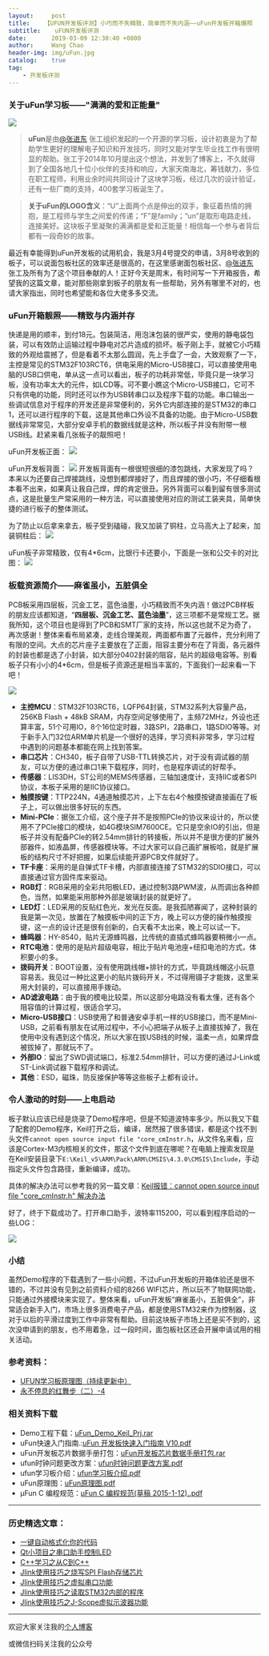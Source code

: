 ```yaml
---
layout:     post
title:    【UFUN开发板评测】小巧而不失精致，简单而不失内涵——uFun开发板开箱爆照
subtitle:	 uFUN开发板评测
date:       2019-03-09 12:30:40 +0800
author:     Wang Chao
header-img: img/uFun.jpg
catalog:    true
tag:
    - 开发板评测
---
```


### 关于uFun学习板——"满满的爱和正能量"

![](https://wcc-blog.oss-cn-beijing.aliyuncs.com/img/uFun/uFun.jpg)

> **uFun**是由[@张进东](https://www.mianbaoban.cn/blog/uid-me-1595057.html) 张工组织发起的一个开源的学习板，设计初衷是为了帮助学生更好的理解电子知识和开发技巧，同时又能对学生毕业找工作有很明显的帮助。张工于2014年10月提出这个想法，并发到了博客上，不久就得到了全国各地几十位小伙伴的支持和响应，大家天南海北，筹钱献力，多位在职工程师，利用业余时间共同设计了这块学习板，经过几次的设计验证，还有一些厂商的支持，400套学习板诞生了。

> **关于uFun的LOGO含义**：“U”上面两个点是伸出的双手，象征着热情的拥抱，是工程师与学生之间爱的传递；“F”是family；“un”是取形电路走线，连接美好。这块板子里凝聚的满满都是爱和正能量！相信每一个参与者背后都有一段奇妙的故事。

最近有幸能得到uFun开发板的试用机会，我是3月4号提交的申请，3月8号收到的板子，可以说面包板社区的效率还是很高的，在这里感谢面包板社区、[@张进东](https://www.mianbaoban.cn/blog/uid-me-1595057.html) 张工及所有为了这个项目奉献的人！正好今天是周末，有时间写一下开箱报告，希望我的这篇文章，能对那些刚拿到板子的朋友有一些帮助，另外有哪里不对的，也请大家指出，同时也希望能和各位大佬多多交流。

### uFun开箱靓照——精致与内涵并存

快递是用的顺丰，到付18元。包装简洁，用泡沫包装的很严实，使用的静电袋包装，可以有效防止运输过程中静电对芯片造成的损坏。板子刚上手，就被它小巧精致的外观给震撼了，但是看着不太那么圆润，先上手盘了一会，大致观察了一下，主控是常见的STM32F103RCT6，供电采用的Micro-USB接口，可以直接使用电脑的USB口供电，单从这一点可以看出，板子的功耗非常低，毕竟只是一块学习板，没有功率太大的元件，如LCD等。可不要小瞧这个Micro-USB接口，它可不只有供电的功能，同时还可以作为USB转串口以及程序下载的功能。串口输出一些调试信息对于程序的开发还是非常便利的，另外它内部连接的是STM32的串口1，还可以进行程序的下载，这是其他串口外设不具备的功能。由于Micro-USB数据线非常常见，大部分安卓手机的数据线就是这种，所以板子并没有附带一根USB线。赶紧来看几张板子的靓照吧！

uFun开发板正面：
![](https://wcc-blog.oss-cn-beijing.aliyuncs.com/img/uFun/%E5%BC%80%E7%AE%B1%E5%9B%BE2.jpg)

uFun开发板背面：
![](https://wcc-blog.oss-cn-beijing.aliyuncs.com/img/uFun/%E5%BC%80%E7%AE%B1%E5%9B%BE1.jpg)
开发板背面有一根很短很细的漆包跳线，大家发现了吗？本来以为还要自己焊接跳线，没想到都焊接好了，而且焊接的很小巧，不仔细看根本看不出来，如果真让我自己焊，焊的肯定很丑。另外背面可以看到留有很多测试点，这是批量生产常采用的一种方法，可以直接使用对应的测试工装夹具，简单快捷的进行板子的整体测试。

为了防止以后拿来拿去，板子受到磕碰，我又加装了铜柱，立马高大上了起来，加装铜柱后：
![](https://wcc-blog.oss-cn-beijing.aliyuncs.com/img/uFun/%E5%8A%A0%E8%A3%85%E9%93%9C%E6%9F%B1.jpg)

uFun板子非常精致，仅有4*6cm，比银行卡还要小，下面是一张和公交卡的对比图：
![](https://wcc-blog.oss-cn-beijing.aliyuncs.com/img/uFun/%E5%B0%BA%E5%AF%B8%E5%AF%B9%E6%AF%94%E5%9B%BE.jpg)

### 板载资源简介——麻雀虽小，五脏俱全

PCB板采用四层板，沉金工艺，蓝色油墨，小巧精致而不失内涵！做过PCB样板的朋友应该都知道，“**四层板、沉金工艺、蓝色油墨**”，这三项都不是常规工艺。据我所知，这个项目也是得到了PCB和SMT厂家的支持，所以这也就不足为奇了，再次感谢！整体来看布局紧凑，走线合理美观，两面都布置了元器件，充分利用了有限的空间。大点的芯片座子主要放在了正面，阻容主要分布在了背面，各元器件的封装也都是选了小封装，如大部分0402封装的阻容，贴片的超级电容等。别看板子只有小小的4*6cm，但是板子资源还是相当丰富的，下面我们一起来看一下吧！

![](https://wcc-blog.oss-cn-beijing.aliyuncs.com/img/uFun/%E6%AD%A3%E9%9D%A2%E7%BB%86%E8%8A%82.jpg)

- **主控MCU**：STM32F103RCT6，LQFP64封装，STM32系列大容量产品，256KB Flash + 48kB SRAM，内存空间足够使用了，主频72MHz，外设也还算丰富，51个可用IO，8个16位定时器，3路SPI，2路串口，1路SDIO等等。对于新手入门32位ARM单片机是一个很好的选择，学习资料非常多，学习过程中遇到的问题基本都能在网上找到答案。
- **串口芯片**：CH340，板子自带了USB-TTL转换芯片，对于没有调试器的朋友，可以方便的通过串口1来下载程序，同时，也是程序调试的好帮手。
- **传感器**：LIS3DH，ST公司的MEMS传感器，三轴加速度计，支持IIC或者SPI协议，本板子采用的是IIC协议接口。
- **触摸按键**：TTP224N，4通道触摸芯片，上下左右4个触摸按键直接画在了板子上，可以做出很多好玩的东西。
- **Mini-PCIe**：据张工介绍，这个座子并不是按照PCIe的协议来设计的，所以使用不了PCIe接口的模块，如4G模块SIM7600CE。它只是空余IO的引出，但是板子并没有配备PCIe的转2.54mm排针的转接板，所以并不是很方便的扩展外部器件，如液晶屏，传感器模块等。不过大家可以自己画扩展板哈，就是扩展板的结构尺寸不好把握，如果后续能开源PCB文件就好了。
- **TF卡座**：采用的是自弹式TF卡槽，内部直接连接了STM32的SDIO接口，可以直接通过官方固件库来驱动。
- **RGB灯**：RGB采用的全彩共阳极LED，通过控制3路PWM波，从而调出各种颜色，当然，如果能采用那种外部是玻璃封装的就更好了。
- **LED灯**：LED采用的反贴红色光，发光在反面。是我孤陋寡闻了，这种封装的我是第一次见，放置在了触摸板中间的正下方，晚上可以方便的操作触摸按键，这一点的设计还是很有创新的，白天看不太出来，晚上可以试一下。
- **蜂鸣器**：HY-8540，贴片无源蜂鸣器，比传统的直插式蜂鸣器要稍微小一点。
- **RTC电池**：使用的是贴片超级电容，相比于贴片电池座+纽扣电池的方式，体积要小的多。
- **拨码开关**：BOOT设置，没有使用跳线帽+排针的方式，毕竟跳线帽这小玩意容易丢。我见过一种比这更小的贴片拨码开关，不过得用镊子才能拨，这里采用大封装的，可以直接用手拨动。
- **AD滤波电路**：由于我的模电比较菜，所以这部分电路没有看太懂，还有各个阻容值的计算过程，很适合学习。
- **Micro-USB接口**：USB使用了和普通安卓手机一样的USB接口，而不是Mini-USB，之前看有朋友在试用过程中，不小心把端子从板子上直接拔掉了，我在使用中没有遇到这个情况，所以大家在拔USB线的时候，温柔一点，如果焊盘被拔掉了，那就玩不了。
- **外部IO**：留出了SWD调试端口，标准2.54mm排针，可以方便的通过J-Link或ST-Link调试器下载程序和调试。
- **其他**：ESD，磁珠，防反接保护等等这些板子上都有设计。

### 令人激动的时刻——上电启动

板子默认应该已经是烧录了Demo程序吧，但是不知道波特率多少。所以我又下载了配套的Demo程序，Keil打开之后，编译，居然报了很多错误，都是这个找不到头文件`cannot open source input file "core_cmInstr.h`，从文件名来看，应该是Cortex-M3内核相关的文件，那这个文件到底在哪呢？在电脑上搜索发现是在Keil安装目录下`E:\Keil_v5\ARM\Pack\ARM\CMSIS\4.3.0\CMSIS\Include`，手动指定头文件包含路径，重新编译，成功。

具体的解决办法可以参考我的另一篇文章：[Keil报错：cannot open source input file "core_cmInstr.h" 解决办法](http://www.wangchaochao.top/2019/03/09/uFun-0/)

好了，终于下载成功了。打开串口助手，波特率115200，可以看到程序启动的一些LOG：

![](https://wcc-blog.oss-cn-beijing.aliyuncs.com/img/uFun/Log.jpg)

### 小结

虽然Demo程序的下载遇到了一些小问题，不过uFun开发板的开箱体验还是很不错的，不过并没有见到之前资料介绍的8266 WIFI芯片，所以玩不了物联网功能，只能通过外接模块来实现了。整体来看，uFun开发板“麻雀虽小，五脏俱全”，非常适合新手入门，市场上很多消费电子产品，都是使用STM32来作为控制器，这对于以后的平滑过度到工作中非常有帮助。目前这块板子市场上还是买不到的，这次没申请到的朋友，也不用着急，过一段时间，面包板社区还会开展申请试用的相关活动。

### 参考资料：

- [UFUN学习板原理图（持续更新中）](http://bbs.eeworld.com.cn/thread-492406-1-1.html)
- [永不停息的红舞步（二）-4](https://www.mianbaoban.cn/blog/1595057-379357.html)

### 相关资料下载

- Demo工程下载：[uFun_Demo_Keil_Prj.rar](https://wcc-blog.oss-cn-beijing.aliyuncs.com/img/uFun/uFun_Demo_Keil_Prj.rar)
- uFun快速入门指南.:[uFun 开发板快速入门指南 V10.pdf](https://wcc-blog.oss-cn-beijing.aliyuncs.com/img/uFun/uFun%C2%A0%E5%BC%80%E5%8F%91%E6%9D%BF%E5%BF%AB%E9%80%9F%E5%85%A5%E9%97%A8%E6%8C%87%E5%8D%97%C2%A0V10..pdf)
- uFun开发板芯片数据手册打包：[uFun开发板芯片数据手册打包.rar](https://wcc-blog.oss-cn-beijing.aliyuncs.com/img/uFun/uFun%E5%BC%80%E5%8F%91%E6%9D%BF%E8%8A%AF%E7%89%87%E6%95%B0%E6%8D%AE%E6%89%8B%E5%86%8C%E6%89%93%E5%8C%85.rar)
- ufun时钟问题更改方案：[ufun时钟问题更改方案.pdf](https://wcc-blog.oss-cn-beijing.aliyuncs.com/img/uFun/ufun%E6%97%B6%E9%92%9F%E9%97%AE%E9%A2%98%E6%9B%B4%E6%94%B9%E6%96%B9%E6%A1%88.pdf)
- ufun学习板介绍：[ufun学习板介绍.pdf](https://wcc-blog.oss-cn-beijing.aliyuncs.com/img/uFun/ufun%E5%AD%A6%E4%B9%A0%E6%9D%BF%E4%BB%8B%E7%BB%8D..pdf)
- uFun原理图：[uFun原理图.pdf](https://wcc-blog.oss-cn-beijing.aliyuncs.com/img/uFun/uFun%E5%8E%9F%E7%90%86%E5%9B%BE.pdf)
- μFun C 编程规范：[μFun C 编程规范(草稿 2015-1-12)..pdf](https://wcc-blog.oss-cn-beijing.aliyuncs.com/img/uFun/%CE%BCFun%C2%A0C%C2%A0%E7%BC%96%E7%A8%8B%E8%A7%84%E8%8C%83(%E8%8D%89%E7%A8%BF%C2%A02015-1-12)..pdf)

-----

### 历史精选文章：

- [一键自动格式化你的代码](http://www.wangchaochao.top/2019/01/23/Keil-Astyle/)
- [Qt小项目之串口助手控制LED](http://www.wangchaochao.top/2019/03/03/Qt-UART-Ctrl-LED/)
- [C++学习之从C到C++](http://www.wangchaochao.top/2019/02/12/From-C-to-Cpp/)
- [Jlink使用技巧之烧写SPI Flash存储芯片](http://www.wangchaochao.top/2019/01/12/Jlink-SPI-Flash/)
- [Jlink使用技巧之虚拟串口功能](http://www.wangchaochao.top/2019/01/09/Jlink-UART/)
- [Jlink使用技巧之读取STM32内部的程序](http://www.wangchaochao.top/2019/01/06/Jlink-ReadBack-Hex/)
- [Jlink使用技巧之J-Scope虚拟示波器功能](http://www.wangchaochao.top/2018/10/17/JScope/)

----

欢迎大家关注我的[个人博客](http://www.wangchaochao.top)

或微信扫码关注我的公众号

